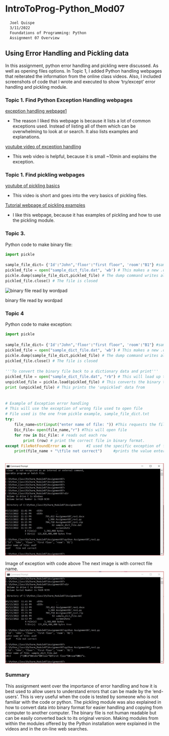 # IntroToProg-Python_Mod07

      Joel Quispe
      3/11/2022
      Foundations of Programming: Python
      Assignment 07 Overview
      
##        Using Error Handling and Pickling data 

In this assignment, python error handling and pickling were discussed. As well as opening files options. In Topic 1, I added Python handling webpages that reiterated the information from the online class videos. Also, I included screenshots of code that I wrote and executed to show ‘try/except’ error handling and pickling module. 

###     Topic 1. Find Python Exception Handling webpages

[exception handling webpage1](https://www.tutorialspoint.com/python/python_exceptions.htm)
- The reason I liked this webpage is because it lists a lot of common exceptions used. Instead of listing all of them which can be overwhelming to look at or search. It also lists examples and explanations.

[youtube video of exception handling](https://www.youtube.com/watch?v=NIWwJbo-9_8)
- This web video is helpful, because it is small ~10min and explains the exception. 


###     Topic 1. Find pickling webpages

[youtube of pickling basics](https://www.youtube.com/watch?v=z455OFnPjsI)
- This video is short and goes into the very basics of pickling files.

[Tutorial webpage of pickling examples](https://www.tutorialspoint.com/python-pickling)
-	I like this webpage, because it has examples of pickling and how to use the pickling module. 


### Topic 3. 
Python code to make binary file: 
```python
import pickle

sample_file_dict= {'Id':"John",'floor':"first floor", 'room':"B1"} #sample information in dictionary data
pickled_file = open("sample_dict_file.dat", 'wb') # This makes a new .dat file , binary file
pickle.dump(sample_file_dict,pickled_file) # The dump command writes all the data to the 'sample_dict_file.dat file that was opened
pickled_file.close() # The file is closed
```

![binary file read by wordpad](https://user-images.githubusercontent.com/100054021/158120171-f5076e52-ea17-4066-8db9-8451631ebc26.png)

binary file read by wordpad


### Topic 4
Python code to make exception:
```python
import pickle

sample_file_dict= {'Id':"John",'floor':"first floor", 'room':"B1"} #sample information in dictionary data
pickled_file = open("sample_dict_file.dat", 'wb') # This makes a new .dat file , binary file
pickle.dump(sample_file_dict,pickled_file) # The dump command writes all the data to the 'sample_dict_file.dat file that was opened
pickled_file.close() # The file is closed

'''To convert the binary file back to a dictionary data and print'''
pickled_file = open("sample_dict_file.dat", "rb") # This will load up the binary file
unpickled_file = pickle.load(pickled_file) # This converts the binary to a dictionary data
print (unpickled_file) # This prints the 'unpickled' data from


# Example of Exception error handling
# This will use the exception of wrong file used to open file
# File used is the one from pickle example, sample_file_dict.txt
try:
    file_name=str(input("enter name of file: ")) #This requests the file name
    Dic_File= open(file_name,"r") #This will open file
    for row in Dic_File: # reads out each row
        print (row) # print the correct file in binary format.
except FileNotFoundError as e:      #I used the specific exception of file not found
    print(file_name + "\tfile not correct")     #prints the value entered and description of error
    
```

![image_of cmd line output](https://github.com/jdquispe01/IntroToProg-Python_Mod07/blob/main/cmd_file_exception1.JPG)

Image of exception with code above 
The next image is with correct file name. 
![image with correect file name](https://github.com/jdquispe01/IntroToProg-Python_Mod07/blob/main/cmd_file_exception2.JPG)


### Summary
This assignment went over the importance of error handling and how it is best used to allow users to understand errors that can be made by the ‘end-users’. This is very useful when the code is tested by someone who is not familiar with the code or python. The pickling module was also explained in how to convert data into binary format for easier handling and copying from computer to another computer. The binary file is not human readable but can be easily converted back to its original version. 
Making modules from within the modules offered by the Python installation were explained in the videos and in the on-line web searches. 
